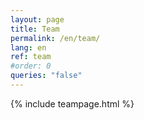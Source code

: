 ```yaml
---
layout: page
title: Team
permalink: /en/team/
lang: en
ref: team
#order: 0
queries: "false"
---
```


{% include teampage.html %}


